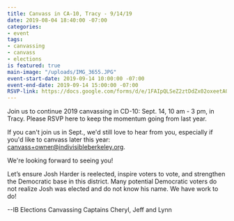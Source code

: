 ```yaml
---
title: Canvass in CA-10, Tracy - 9/14/19
date: 2019-08-04 18:40:00 -07:00
categories:
- event
tags:
- canvassing
- canvass
- elections
is featured: true
main-image: "/uploads/IMG_3655.JPG"
event-start-date: 2019-09-14 10:00:00 -07:00
event-end-date: 2019-09-14 15:00:00 -07:00
RSVP-link: https://docs.google.com/forms/d/e/1FAIpQLSeZ2ztDdZx02oxeetAQGAhG02DFZJFXVDy5YHEOby2tXYOBAQ/viewform
---
```


Join us to continue 2019 canvassing in CD-10: Sept. 14, 10 am - 3 pm, in Tracy.  Please RSVP here to keep the momentum going from last year. 

If you can't join us in Sept., we'd still love to hear from you, especially if you'd like to canvass later this year: canvass+owner@indivisibleberkeley.org.  

We're looking forward to seeing you! 
 
Let’s ensure Josh Harder is reelected, inspire voters to vote, and strengthen the Democratic base in this district. Many potential Democratic voters do not realize Josh was elected and do not know his name. We have work to do! 

--IB Elections Canvassing Captains Cheryl, Jeff and Lynn